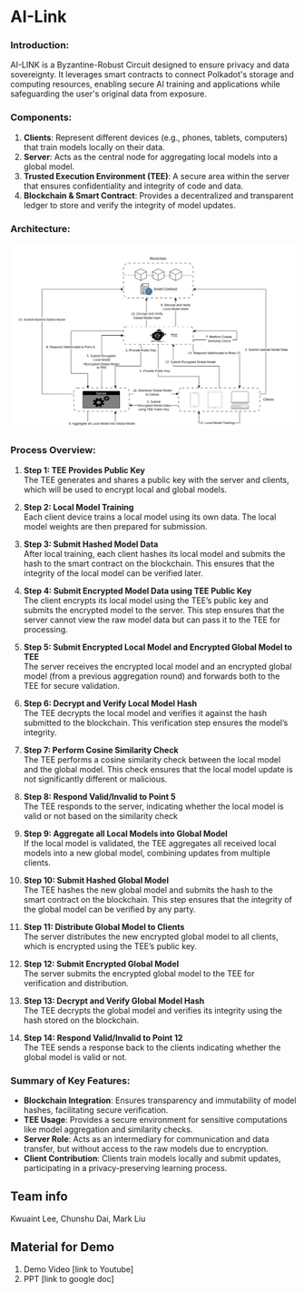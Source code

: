 # AI-Link

### **Introduction:**
AI-LINK is a Byzantine-Robust Circuit designed to ensure privacy and data sovereignty. It leverages smart contracts to connect Polkadot's storage and computing resources, enabling secure AI training and applications while safeguarding the user's original data from exposure.

### **Components:**
1. **Clients**: Represent different devices (e.g., phones, tablets, computers) that train models locally on their data.
2. **Server**: Acts as the central node for aggregating local models into a global model.
3. **Trusted Execution Environment (TEE)**: A secure area within the server that ensures confidentiality and integrity of code and data.
4. **Blockchain & Smart Contract**: Provides a decentralized and transparent ledger to store and verify the integrity of model updates.

### **Architecture:**
![Architecture](AI-LINK_Architecture_Hackathon.png)

### **Process Overview:**
1. **Step 1: TEE Provides Public Key**  
   The TEE generates and shares a public key with the server and clients, which will be used to encrypt local and global models.

2. **Step 2: Local Model Training**  
   Each client device trains a local model using its own data. The local model weights are then prepared for submission.

3. **Step 3: Submit Hashed Model Data**  
   After local training, each client hashes its local model and submits the hash to the smart contract on the blockchain. This ensures that the integrity of the local model can be verified later.

4. **Step 4: Submit Encrypted Model Data using TEE Public Key**  
   The client encrypts its local model using the TEE’s public key and submits the encrypted model to the server. This step ensures that the server cannot view the raw model data but can pass it to the TEE for processing.

5. **Step 5: Submit Encrypted Local Model and Encrypted Global Model to TEE**  
   The server receives the encrypted local model and an encrypted global model (from a previous aggregation round) and forwards both to the TEE for secure validation.

6. **Step 6: Decrypt and Verify Local Model Hash**  
   The TEE decrypts the local model and verifies it against the hash submitted to the blockchain. This verification step ensures the model’s integrity.

7. **Step 7: Perform Cosine Similarity Check**  
   The TEE performs a cosine similarity check between the local model and the global model. This check ensures that the local model update is not significantly different or malicious.

8. **Step 8: Respond Valid/Invalid to Point 5**  
   The TEE responds to the server, indicating whether the local model is valid or not based on the similarity check

9. **Step 9: Aggregate all Local Models into Global Model**  
   If the local model is validated, the TEE aggregates all received local models into a new global model, combining updates from multiple clients.

10. **Step 10: Submit Hashed Global Model**  
    The TEE hashes the new global model and submits the hash to the smart contract on the blockchain. This step ensures that the integrity of the global model can be verified by any party.

11. **Step 11: Distribute Global Model to Clients**  
    The server distributes the new encrypted global model to all clients, which is encrypted using the TEE’s public key.

12. **Step 12: Submit Encrypted Global Model**  
    The server submits the encrypted global model to the TEE for verification and distribution.

13. **Step 13: Decrypt and Verify Global Model Hash**  
    The TEE decrypts the global model and verifies its integrity using the hash stored on the blockchain.

14. **Step 14: Respond Valid/Invalid to Point 12**  
    The TEE sends a response back to the clients indicating whether the global model is valid or not.

### **Summary of Key Features:**
- **Blockchain Integration**: Ensures transparency and immutability of model hashes, facilitating secure verification.
- **TEE Usage**: Provides a secure environment for sensitive computations like model aggregation and similarity checks.
- **Server Role**: Acts as an intermediary for communication and data transfer, but without access to the raw models due to encryption.
- **Client Contribution**: Clients train models locally and submit updates, participating in a privacy-preserving learning process.

## Team info
Kwuaint Lee, Chunshu Dai, Mark Liu

## Material for Demo
1. Demo Video [link to Youtube]
2. PPT [link to google doc]